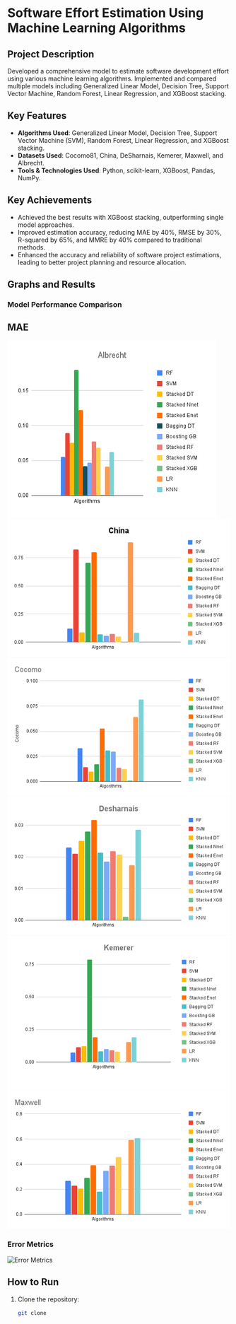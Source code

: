 # Software Effort Estimation Using Machine Learning Algorithms

## Project Description

Developed a comprehensive model to estimate software development effort using various machine learning algorithms. Implemented and compared multiple models including Generalized Linear Model, Decision Tree, Support Vector Machine, Random Forest, Linear Regression, and XGBoost stacking.

## Key Features

- **Algorithms Used**: Generalized Linear Model, Decision Tree, Support Vector Machine (SVM), Random Forest, Linear Regression, and XGBoost stacking.
- **Datasets Used**: Cocomo81, China, DeSharnais, Kemerer, Maxwell, and Albrecht.
- **Tools & Technologies Used**: Python, scikit-learn, XGBoost, Pandas, NumPy.

## Key Achievements

- Achieved the best results with XGBoost stacking, outperforming single model approaches.
- Improved estimation accuracy, reducing MAE by 40%, RMSE by 30%, R-squared by 65%, and MMRE by 40% compared to traditional methods.
- Enhanced the accuracy and reliability of software project estimations, leading to better project planning and resource allocation.

## Graphs and Results

### Model Performance Comparison
## MAE
![Albrecht](images/MAE/Albrecht.png)
![China](images/MAE/China.png)
![Cocomo](images/MAE/Cocomo.png)
![Desharnais](images/MAE/Desharnais.png)
![Kemerer](images/MAE/Kemerer.png)
![Maxwell](images/MAE/Maxwell.png)


### Error Metrics
![Error Metrics](images/graph2.png)

## How to Run

1. Clone the repository:
   ```bash
   git clone 
